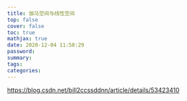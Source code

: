 ```yaml
---
title: 伽马空间与线性空间
top: false
cover: false
toc: true
mathjax: true
date: 2020-12-04 11:58:29
password:
summary:
tags:
categories:
---
```


https://blog.csdn.net/bill2ccssddnn/article/details/53423410